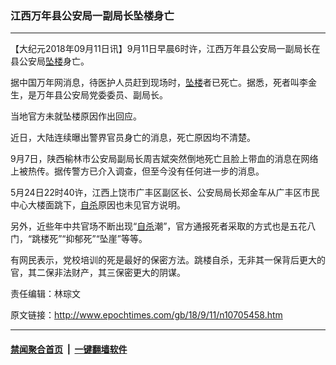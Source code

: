 ### 江西万年县公安局一副局长坠楼身亡
------------------------

<p>【大纪元2018年09月11日讯】9月11日早晨6时许，江西万年县公安局一副局长在县公安局<a href="http://www.epochtimes.com/gb/tag/%E5%9D%A0%E6%A5%BC.html">坠楼</a>身亡。</p>
<p>据中国万年网消息，待医护人员赶到现场时，<a href="http://www.epochtimes.com/gb/tag/%E5%9D%A0%E6%A5%BC.html">坠楼</a>者已死亡。据悉，死者叫李金生，是万年县公安局党委委员、副局长。</p>
<p>当地官方未就坠楼原因作出回应。</p>
<p>近日，大陆连续曝出警界官员身亡的消息，死亡原因均不清楚。</p>
<p>9月7日，陕西榆林市公安局副局长周吉斌突然倒地死亡且脸上带血的消息在网络上被热传。据传警方已介入调查，但至今没有任何进一步的消息。</p>
<p>5月24日22时40许，江西上饶市广丰区副区长、公安局局长郑金车从广丰区市民中心大楼面跳下，<a href="http://www.epochtimes.com/gb/tag/%E8%87%AA%E6%9D%80.html">自杀</a>原因也未见官方说明。</p>
<p>另外，近些年中共官场不断出现“<a href="http://www.epochtimes.com/gb/tag/%E8%87%AA%E6%9D%80.html">自杀</a>潮”，官方通报死者采取的方式也是五花八门，“跳楼死”“抑郁死”“坠崖”等等。</p>
<p>有网民表示，党校培训的死是最好的保密方法。跳楼自杀，无非其一保背后更大的官，其二保非法财产，其三保密更大的阴谋。</p>
<p>责任编辑：林琮文</p>

原文链接：http://www.epochtimes.com/gb/18/9/11/n10705458.htm


------------------------
#### [禁闻聚合首页](https://github.com/gfw-breaker/banned-news/blob/master/README.md) &nbsp;|&nbsp;  [一键翻墙软件](https://github.com/gfw-breaker/nogfw/blob/master/README.md)